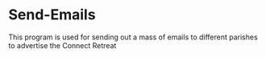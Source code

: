 # Send-Emails
This program is used for sending out a mass of emails to different parishes to advertise the Connect Retreat
